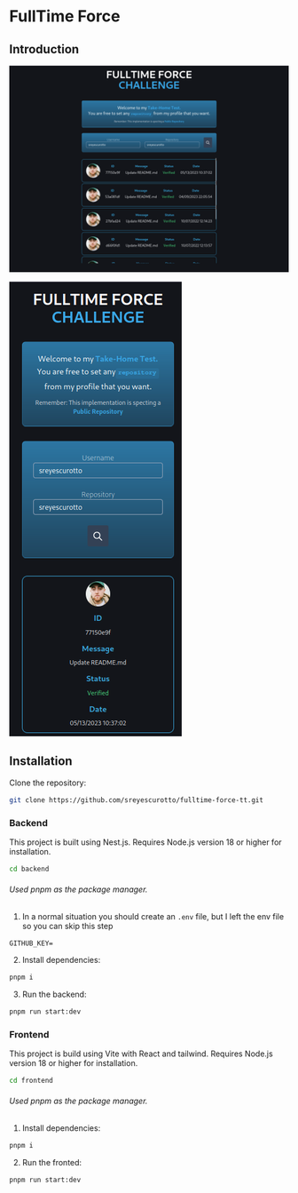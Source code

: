 # FullTime Force

## Introduction

![Desktop Image](./images/desktop.png)

![Mobile Image](./images/mobile.png)
## Installation
Clone the repository:

   ```bash
   git clone https://github.com/sreyescurotto/fulltime-force-tt.git
   
```
### Backend

This project is built using Nest.js. Requires Node.js version 18 or higher for installation.
``` bash
cd backend
```
###### Used pnpm as the package manager.

1. In a normal situation you should create an `.env` file, but I left the env file so you can skip this step

  ```
  GITHUB_KEY=
```

2. Install dependencies:
```bash 
pnpm i
```
3. Run the backend:
```bash
pnpm run start:dev
```
### Frontend

This project is build using Vite with React and tailwind.
Requires Node.js version 18 or higher for installation.

``` bash
cd frontend
```
###### Used pnpm as the package manager.

1. Install dependencies:
```bash 
pnpm i
```
2. Run the fronted:
```bash
pnpm run start:dev
```

